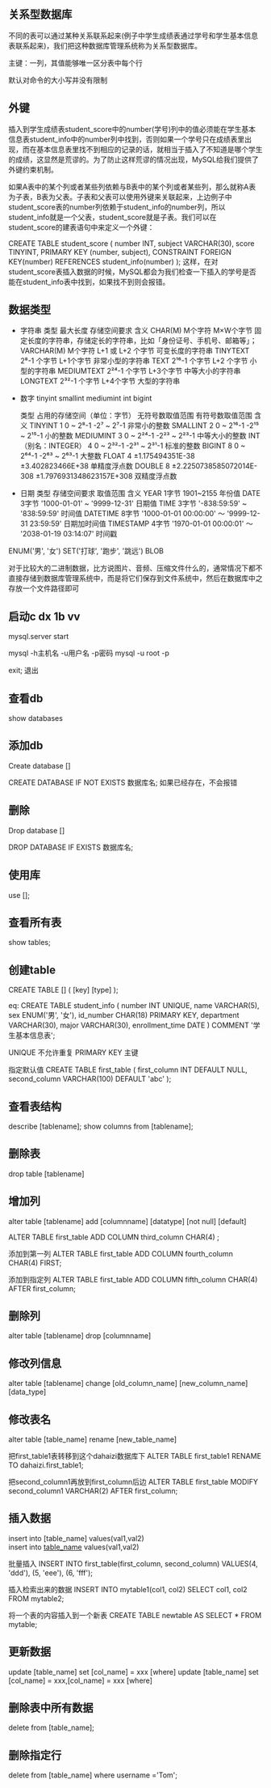 
## 关系型数据库
不同的表可以通过某种关系联系起来(例子中学生成绩表通过学号和学生基本信息表联系起来)，我们把这种数据库管理系统称为关系型数据库。

主键：一列，其值能够唯一区分表中每个行

默认对命令的大小写并没有限制

## 外键
插入到学生成绩表student_score中的number(学号)列中的值必须能在学生基本信息表student_info中的number列中找到，否则如果一个学号只在成绩表里出现，而在基本信息表里找不到相应的记录的话，就相当于插入了不知道是哪个学生的成绩，这显然是荒谬的。为了防止这样荒谬的情况出现，MySQL给我们提供了外键约束机制。

如果A表中的某个列或者某些列依赖与B表中的某个列或者某些列，那么就称A表为子表，B表为父表。子表和父表可以使用外键来关联起来，上边例子中student_score表的number列依赖于student_info的number列，所以student_info就是一个父表，student_score就是子表。我们可以在student_score的建表语句中来定义一个外键：

CREATE TABLE student_score (
    number INT,
    subject VARCHAR(30),
    score TINYINT,
    PRIMARY KEY (number, subject),
    CONSTRAINT FOREIGN KEY(number) REFERENCES student_info(number)
);
这样，在对student_score表插入数据的时候，MySQL都会为我们检查一下插入的学号是否能在student_info表中找到，如果找不到则会报错。

## 数据类型

- 字符串
  类型	最大长度	存储空间要求	含义
  CHAR(M)	M个字符	M×W个字节	固定长度的字符串，存储定长的字符串，比如「身份证号、手机号、邮箱等」；
  VARCHAR(M)	M个字符	L+1 或 L+2 个字节	可变长度的字符串
  TINYTEXT	2⁸-1 个字节	L+1个字节	非常小型的字符串
  TEXT	2¹⁶-1 个字节	L+2 个字节	小型的字符串
  MEDIUMTEXT	2²⁴-1 个字节	L+3个字节	中等大小的字符串
  LONGTEXT	2³²-1 个字节	L+4个字节	大型的字符串

- 数字 
  tinyint
  smallint
  mediumint
  int
  bigint

  类型	占用的存储空间（单位：字节）	无符号数取值范围	有符号数取值范围	含义
  TINYINT	1	0 ~ 2⁸-1	-2⁷ ~ 2⁷-1	非常小的整数
  SMALLINT	2	0 ~ 2¹⁶-1	-2¹⁵ ~ 2¹⁵-1	小的整数
  MEDIUMINT	3	0 ~ 2²⁴-1	-2²³ ~ 2²³-1	中等大小的整数
  INT（别名：INTEGER）	4	0 ~ 2³²-1	-2³¹ ~ 2³¹-1	标准的整数
  BIGINT	8	0 ~ 2⁶⁴-1	-2⁶³ ~ 2⁶³-1	大整数
  FLOAT	4	±1.175494351E-38	±3.402823466E+38	单精度浮点数
  DOUBLE	8	±2.2250738585072014E-308	±1.7976931348623157E+308	双精度浮点数

- 日期
  类型	存储空间要求	取值范围	含义
  YEAR	1字节	1901~2155	年份值
  DATE	3字节	'1000-01-01' ~ '9999-12-31'	日期值
  TIME	3字节	'-838:59:59' ~ '838:59:59'	时间值
  DATETIME	8字节	'1000-01-01 00:00:00' ～ '9999-12-31 23:59:59'	日期加时间值
  TIMESTAMP	4字节	'1970-01-01 00:00:01' ～ '2038-01-19 03:14:07'	时间戳

ENUM('男', '女')
SET('打球', '跑步', '跳远')
BLOB

对于比较大的二进制数据，比方说图片、音频、压缩文件什么的，通常情况下都不直接存储到数据库管理系统中，而是将它们保存到文件系统中，然后在数据库中之存放一个文件路径即可

## 启动c dx 1b vv                            
mysql.server start

mysql -h主机名 -u用户名 -p密码
mysql -u root -p 

exit; 退出

## 查看db
show databases

## 添加db
Create database [] 

CREATE DATABASE IF NOT EXISTS 数据库名;
如果已经存在，不会报错

## 删除
Drop database []

DROP DATABASE IF EXISTS 数据库名;

## 使用库
use [];

## 查看所有表
show tables;

## 创建table 
CREATE TABLE [] (
[key] [type] 
);

eq:
CREATE TABLE student_info (
    number INT UNIQUE,
    name VARCHAR(5),
    sex ENUM('男', '女'),
    id_number CHAR(18) PRIMARY KEY,
    department VARCHAR(30),
    major VARCHAR(30),
    enrollment_time DATE
) COMMENT '学生基本信息表';

UNIQUE 不允许重复
PRIMARY KEY 主键


指定默认值
CREATE TABLE first_table (
    first_column INT DEFAULT NULL,
    second_column VARCHAR(100) DEFAULT 'abc'
);


## 查看表结构
describe [tablename];
show columns from [tablename];

## 删除表
drop table [tablename]

## 增加列
alter table [tablename] add [columnname] [datatype] [not null] [default]

ALTER TABLE first_table ADD COLUMN third_column CHAR(4) ;

添加到第一列
ALTER TABLE first_table ADD COLUMN fourth_column CHAR(4) FIRST;

添加到指定列
ALTER TABLE first_table ADD COLUMN fifth_column CHAR(4) AFTER first_column;

## 删除列
alter table [tablename] drop [columnname]

## 修改列信息
alter table [tablename] change [old_column_name] [new_column_name] [data_type]

## 修改表名
alter table [table_name] rename [new_table_name]

把first_table1表转移到这个dahaizi数据库下
ALTER TABLE first_table1 RENAME TO dahaizi.first_table1;

把second_column1再放到first_column后边
ALTER TABLE first_table MODIFY second_column1 VARCHAR(2) AFTER first_column;

## 插入数据
insert into [table_name] values(val1,val2)  
insert into [table_name](col1,col2) values(val1,val2)  

批量插入
INSERT INTO first_table(first_column, second_column) VALUES(4, 'ddd'), (5, 'eee'), (6, 'fff');

插入检索出来的数据
INSERT INTO mytable1(col1, col2)
SELECT col1, col2
FROM mytable2;

将一个表的内容插入到一个新表
CREATE TABLE newtable AS
SELECT * FROM mytable;

## 更新数据
update [table_name] set [col_name] = xxx [where]
update [table_name] set [col_name] = xxx,[col_name] = xxx [where]


## 删除表中所有数据
delete from [table_name];
## 删除指定行
delete from [table_name] where username ='Tom';



